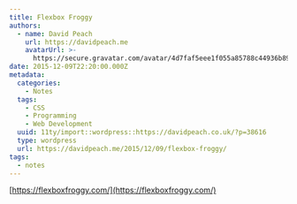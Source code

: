 ```yaml
---
title: Flexbox Froggy
authors:
  - name: David Peach
    url: https://davidpeach.me
    avatarUrl: >-
      https://secure.gravatar.com/avatar/4d7faf5eee1f055a85788c44936b8995eaab6dfb004e7854ec747ccb272e91ee?s=96&d=mm&r=g
date: 2015-12-09T22:20:00.000Z
metadata:
  categories:
    - Notes
  tags:
    - CSS
    - Programming
    - Web Development
  uuid: 11ty/import::wordpress::https://davidpeach.co.uk/?p=38616
  type: wordpress
  url: https://davidpeach.me/2015/12/09/flexbox-froggy/
tags:
  - notes
---
```

[https://flexboxfroggy.com/](https://flexboxfroggy.com/)